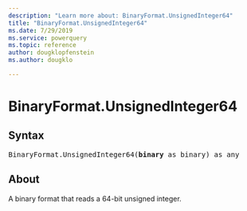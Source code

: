 ```yaml
---
description: "Learn more about: BinaryFormat.UnsignedInteger64"
title: "BinaryFormat.UnsignedInteger64"
ms.date: 7/29/2019
ms.service: powerquery
ms.topic: reference
author: dougklopfenstein
ms.author: dougklo

---
```

# BinaryFormat.UnsignedInteger64

## Syntax

<pre>
BinaryFormat.UnsignedInteger64(<b>binary</b> as binary) as any  
</pre> 
  
## About  
A binary format that reads a 64-bit unsigned integer.  

